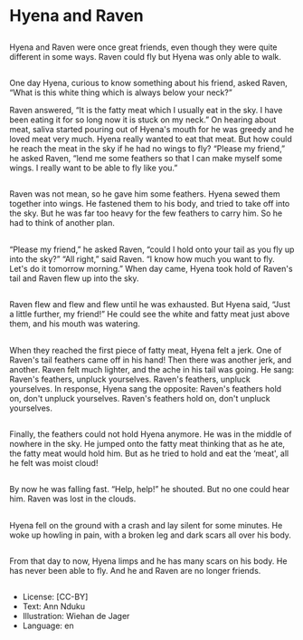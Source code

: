 # Hyena and Raven

##
Hyena and Raven were once great
friends, even though they were
quite different in some ways.
Raven could fly but Hyena was only
able to walk.

##
One day Hyena, curious to know
something about his friend, asked
Raven, “What is this white thing
which is always below your neck?”

Raven answered, “It is the fatty meat which I usually eat in the sky.
I have been eating it for so long now it is stuck on my neck.”
On hearing about meat, saliva started pouring out of Hyena's
mouth for he was greedy and he loved meat very much.
Hyena really wanted to eat that meat. But how could he reach the
meat in the sky if he had no wings to fly?
“Please my friend,” he asked Raven, “lend me some feathers so
that I can make myself some wings. I really want to be able to fly
like you.”

##
Raven was not mean, so he gave
him some feathers.
Hyena sewed them together into
wings. He fastened them to his
body, and tried to take off into the
sky.
But he was far too heavy for the
few feathers to carry him.
So he had to think of another plan.

##
“Please my friend,” he asked Raven,
“could I hold onto your tail as you
fly up into the sky?”
“All right,” said Raven. “I know how
much you want to fly. Let's do it
tomorrow morning.”
When day came, Hyena took hold of
Raven's tail and Raven flew up into
the sky.

##
Raven flew and flew and flew until
he was exhausted. But Hyena said,
“Just a little further, my friend!”
He could see the white and fatty
meat just above them, and his
mouth was watering.

##
When they reached the first piece of fatty meat, Hyena felt a jerk.
One of Raven's tail feathers came off in his hand! Then there was
another jerk, and another. Raven felt much lighter, and the ache in
his tail was going.
He sang:
Raven's feathers, unpluck yourselves. Raven's feathers, unpluck
yourselves.
In response, Hyena sang the opposite:
Raven's feathers hold on, don't unpluck yourselves. Raven's
feathers hold on, don't unpluck yourselves.

##
Finally, the feathers could not hold
Hyena anymore. He was in the
middle of nowhere in the sky.
He jumped onto the fatty meat
thinking that as he ate, the fatty
meat would hold him. But as he
tried to hold and eat the ‘meat', all
he felt was moist cloud!

##
By now he was falling fast. “Help,
help!” he shouted.
But no one could hear him. Raven
was lost in the clouds.

##
Hyena fell on the ground with a
crash and lay silent for some
minutes.
He woke up howling in pain, with a
broken leg and dark scars all over
his body.

##
From that day to now, Hyena limps
and he has many scars on his body.
He has never been able to fly.
And he and Raven are no longer
friends.

##
* License: [CC-BY]
* Text: Ann Nduku
* Illustration: Wiehan de Jager
* Language: en
